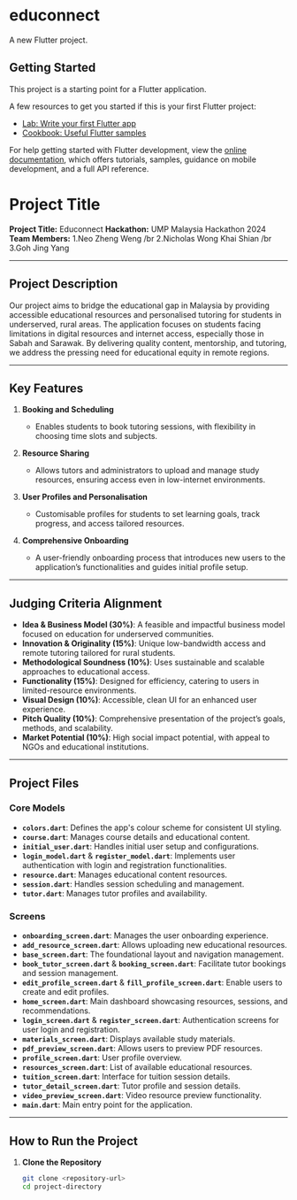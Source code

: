 # educonnect

A new Flutter project.

## Getting Started

This project is a starting point for a Flutter application.

A few resources to get you started if this is your first Flutter project:

- [Lab: Write your first Flutter app](https://docs.flutter.dev/get-started/codelab)
- [Cookbook: Useful Flutter samples](https://docs.flutter.dev/cookbook)

For help getting started with Flutter development, view the
[online documentation](https://docs.flutter.dev/), which offers tutorials,
samples, guidance on mobile development, and a full API reference.



# Project Title

**Project Title:** Educonnect 
**Hackathon:** UMP Malaysia Hackathon 2024  
**Team Members:** 1.Neo Zheng Weng 
                  /br
                  2.Nicholas Wong Khai Shian 
                  /br
                  3.Goh Jing Yang

---

## Project Description

Our project aims to bridge the educational gap in Malaysia by providing accessible educational resources and personalised tutoring for students in underserved, rural areas. The application focuses on students facing limitations in digital resources and internet access, especially those in Sabah and Sarawak. By delivering quality content, mentorship, and tutoring, we address the pressing need for educational equity in remote regions.

---

## Key Features

1. **Booking and Scheduling**
   - Enables students to book tutoring sessions, with flexibility in choosing time slots and subjects.

2. **Resource Sharing**
   - Allows tutors and administrators to upload and manage study resources, ensuring access even in low-internet environments.

3. **User Profiles and Personalisation**
   - Customisable profiles for students to set learning goals, track progress, and access tailored resources.


4. **Comprehensive Onboarding**
   - A user-friendly onboarding process that introduces new users to the application’s functionalities and guides initial profile setup.

---

## Judging Criteria Alignment

- **Idea & Business Model (30%)**: A feasible and impactful business model focused on education for underserved communities.
- **Innovation & Originality (15%)**: Unique low-bandwidth access and remote tutoring tailored for rural students.
- **Methodological Soundness (10%)**: Uses sustainable and scalable approaches to educational access.
- **Functionality (15%)**: Designed for efficiency, catering to users in limited-resource environments.
- **Visual Design (10%)**: Accessible, clean UI for an enhanced user experience.
- **Pitch Quality (10%)**: Comprehensive presentation of the project’s goals, methods, and scalability.
- **Market Potential (10%)**: High social impact potential, with appeal to NGOs and educational institutions.

---

## Project Files

### Core Models

- **`colors.dart`**: Defines the app's colour scheme for consistent UI styling.
- **`course.dart`**: Manages course details and educational content.
- **`initial_user.dart`**: Handles initial user setup and configurations.
- **`login_model.dart`** & **`register_model.dart`**: Implements user authentication with login and registration functionalities.
- **`resource.dart`**: Manages educational content resources.
- **`session.dart`**: Handles session scheduling and management.
- **`tutor.dart`**: Manages tutor profiles and availability.

### Screens

- **`onboarding_screen.dart`**: Manages the user onboarding experience.
- **`add_resource_screen.dart`**: Allows uploading new educational resources.
- **`base_screen.dart`**: The foundational layout and navigation management.
- **`book_tutor_screen.dart`** & **`booking_screen.dart`**: Facilitate tutor bookings and session management.
- **`edit_profile_screen.dart`** & **`fill_profile_screen.dart`**: Enable users to create and edit profiles.
- **`home_screen.dart`**: Main dashboard showcasing resources, sessions, and recommendations.
- **`login_screen.dart`** & **`register_screen.dart`**: Authentication screens for user login and registration.
- **`materials_screen.dart`**: Displays available study materials.
- **`pdf_preview_screen.dart`**: Allows users to preview PDF resources.
- **`profile_screen.dart`**: User profile overview.
- **`resources_screen.dart`**: List of available educational resources.
- **`tuition_screen.dart`**: Interface for tuition session details.
- **`tutor_detail_screen.dart`**: Tutor profile and session details.
- **`video_preview_screen.dart`**: Video resource preview functionality.
- **`main.dart`**: Main entry point for the application.

---

## How to Run the Project

1. **Clone the Repository**  
   ```bash
   git clone <repository-url>
   cd project-directory

